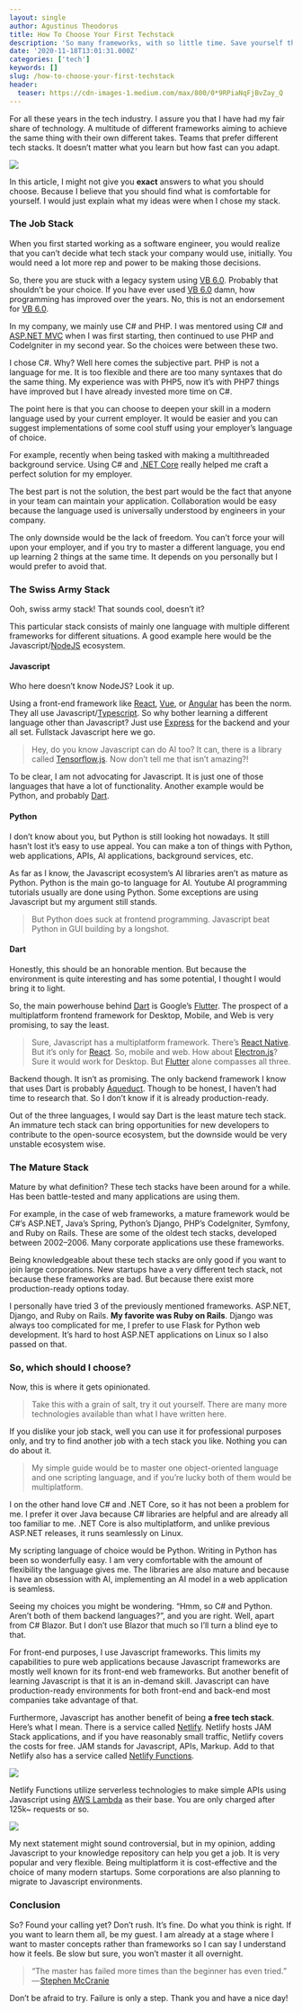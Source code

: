```yaml
---
layout: single
author: Agustinus Theodorus
title: How To Choose Your First Techstack
description: 'So many frameworks, with so little time. Save yourself the trouble and choose!'
date: '2020-11-18T13:01:31.000Z'
categories: ['tech']
keywords: []
slug: /how-to-choose-your-first-techstack
header:
  teaser: https://cdn-images-1.medium.com/max/800/0*9RPiaNqFjBvZay_Q
---
```

For all these years in the tech industry. I assure you that I have had my fair share of technology. A multitude of different frameworks aiming to achieve the same thing with their own different takes. Teams that prefer different tech stacks. It doesn’t matter what you learn but how fast can you adapt.

![](https://cdn-images-1.medium.com/max/800/0*9RPiaNqFjBvZay_Q)

In this article, I might not give you **exact** answers to what you should choose. Because I believe that you should find what is comfortable for yourself. I would just explain what my ideas were when I chose my stack.

### The Job Stack

When you first started working as a software engineer, you would realize that you can’t decide what tech stack your company would use, initially. You would need a lot more rep and power to be making those decisions.

So, there you are stuck with a legacy system using [VB 6.0](https://winworldpc.com/product/microsoft-visual-bas/60). Probably that shouldn’t be your choice. If you have ever used [VB 6.0](https://winworldpc.com/product/microsoft-visual-bas/60) damn, how programming has improved over the years. No, this is not an endorsement for [VB 6.0](https://winworldpc.com/product/microsoft-visual-bas/60).

In my company, we mainly use C# and PHP. I was mentored using C# and [ASP.NET MVC](https://dotnet.microsoft.com/apps/aspnet/mvc) when I was first starting, then continued to use PHP and CodeIgniter in my second year. So the choices were between these two.

I chose C#. Why? Well here comes the subjective part. PHP is not a language for me. It is too flexible and there are too many syntaxes that do the same thing. My experience was with PHP5, now it’s with PHP7 things have improved but I have already invested more time on C#.

The point here is that you can choose to deepen your skill in a modern language used by your current employer. It would be easier and you can suggest implementations of some cool stuff using your employer’s language of choice.

For example, recently when being tasked with making a multithreaded background service. Using C# and [.NET Core](https://dotnet.microsoft.com/download) really helped me craft a perfect solution for my employer.

The best part is not the solution, the best part would be the fact that anyone in your team can maintain your application. Collaboration would be easy because the language used is universally understood by engineers in your company.

The only downside would be the lack of freedom. You can’t force your will upon your employer, and if you try to master a different language, you end up learning 2 things at the same time. It depends on you personally but I would prefer to avoid that.

### The Swiss Army Stack

Ooh, swiss army stack! That sounds cool, doesn’t it?

This particular stack consists of mainly one language with multiple different frameworks for different situations. A good example here would be the Javascript/[NodeJS](https://nodejs.org/en/) ecosystem.

#### Javascript

Who here doesn’t know NodeJS? Look it up.

Using a front-end framework like [React](https://reactjs.org/), [Vue](https://vuejs.org/), or [Angular](https://angularjs.org/) has been the norm. They all use Javascript/[Typescript](https://www.typescriptlang.org/). So why bother learning a different language other than Javascript? Just use [Express](https://expressjs.com/) for the backend and your all set. Fullstack Javascript here we go.

> Hey, do you know Javascript can do AI too? It can, there is a library called [Tensorflow.js](https://www.tensorflow.org/js). Now don’t tell me that isn’t amazing?!

To be clear, I am not advocating for Javascript. It is just one of those languages that have a lot of functionality. Another example would be Python, and probably [Dart](https://dart.dev/).

#### Python

I don’t know about you, but Python is still looking hot nowadays. It still hasn’t lost it’s easy to use appeal. You can make a ton of things with Python, web applications, APIs, AI applications, background services, etc.

As far as I know, the Javascript ecosystem’s AI libraries aren’t as mature as Python. Python is the main go-to language for AI. Youtube AI programming tutorials usually are done using Python. Some exceptions are using Javascript but my argument still stands.

> But Python does suck at frontend programming. Javascript beat Python in GUI building by a longshot.

#### Dart

Honestly, this should be an honorable mention. But because the environment is quite interesting and has some potential, I thought I would bring it to light.

So, the main powerhouse behind [Dart](https://dart.dev/) is Google’s [Flutter](https://flutter.dev/). The prospect of a multiplatform frontend framework for Desktop, Mobile, and Web is very promising, to say the least.

> Sure, Javascript has a multiplatform framework. There’s [React Native](https://reactnative.dev/). But it’s only for [React](https://reactjs.org/). So, mobile and web. How about [Electron.js](https://www.electronjs.org/)? Sure it would work for Desktop. But [Flutter](https://flutter.dev/) alone compasses all three.

Backend though. It isn’t as promising. The only backend framework I know that uses Dart is probably [Aqueduct](https://aqueduct.io/). Though to be honest, I haven’t had time to research that. So I don’t know if it is already production-ready.

Out of the three languages, I would say Dart is the least mature tech stack. An immature tech stack can bring opportunities for new developers to contribute to the open-source ecosystem, but the downside would be very unstable ecosystem wise.

### The Mature Stack

Mature by what definition? These tech stacks have been around for a while. Has been battle-tested and many applications are using them.

For example, in the case of web frameworks, a mature framework would be C#’s ASP.NET, Java’s Spring, Python’s Django, PHP’s CodeIgniter, Symfony, and Ruby on Rails. These are some of the oldest tech stacks, developed between 2002–2006. Many corporate applications use these frameworks.

Being knowledgeable about these tech stacks are only good if you want to join large corporations. New startups have a very different tech stack, not because these frameworks are bad. But because there exist more production-ready options today.

I personally have tried 3 of the previously mentioned frameworks. ASP.NET, Django, and Ruby on Rails. **My favorite was Ruby on Rails**. Django was always too complicated for me, I prefer to use Flask for Python web development. It’s hard to host ASP.NET applications on Linux so I also passed on that.

### So, which should I choose?

Now, this is where it gets opinionated.

> Take this with a grain of salt, try it out yourself. There are many more technologies available than what I have written here.

If you dislike your job stack, well you can use it for professional purposes only, and try to find another job with a tech stack you like. Nothing you can do about it.

> My simple guide would be to master one object-oriented language and one scripting language, and if you’re lucky both of them would be multiplatform.

I on the other hand love C# and .NET Core, so it has not been a problem for me. I prefer it over Java because C# libraries are helpful and are already all too familiar to me. .NET Core is also multiplatform, and unlike previous ASP.NET releases, it runs seamlessly on Linux.

My scripting language of choice would be Python. Writing in Python has been so wonderfully easy. I am very comfortable with the amount of flexibility the language gives me. The libraries are also mature and because I have an obsession with AI, implementing an AI model in a web application is seamless.

Seeing my choices you might be wondering. “Hmm, so C# and Python. Aren’t both of them backend languages?”, and you are right. Well, apart from C# Blazor. But I don’t use Blazor that much so I’ll turn a blind eye to that.

For front-end purposes, I use Javascript frameworks. This limits my capabilities to pure web applications because Javascript frameworks are mostly well known for its front-end web frameworks. But another benefit of learning Javascript is that it is an in-demand skill. Javascript can have production-ready environments for both front-end and back-end most companies take advantage of that.

Furthermore, Javascript has another benefit of being **a free tech stack**. Here’s what I mean. There is a service called [Netlify](https://www.netlify.com/). Netlify hosts JAM Stack applications, and if you have reasonably small traffic, Netlify covers the costs for free. JAM stands for Javascript, APIs, Markup. Add to that Netlify also has a service called [Netlify Functions](https://www.netlify.com/products/functions/).

![](https://cdn-images-1.medium.com/max/800/1*Sjwe6yN2B25zJI91MAqMmA.png)

Netlify Functions utilize serverless technologies to make simple APIs using Javascript using [AWS Lambda](https://aws.amazon.com/lambda/) as their base. You are only charged after 125k~ requests or so.

![](https://cdn-images-1.medium.com/max/800/1*wl90hwJrFDI7-UW1jHQfjQ.png)

My next statement might sound controversial, but in my opinion, adding Javascript to your knowledge repository can help you get a job. It is very popular and very flexible. Being multiplatform it is cost-effective and the choice of many modern startups. Some corporations are also planning to migrate to Javascript environments.

### Conclusion

So? Found your calling yet? Don’t rush. It’s fine. Do what you think is right. If you want to learn them all, be my guest. I am already at a stage where I want to master concepts rather than frameworks so I can say I understand how it feels. Be slow but sure, you won’t master it all overnight.

> “The master has failed more times than the beginner has even tried.” — [Stephen McCranie](https://www.goodreads.com/quotes/1252243-the-master-has-failed-more-times-than-the-beginner-has)

Don’t be afraid to try. Failure is only a step. Thank you and have a nice day!